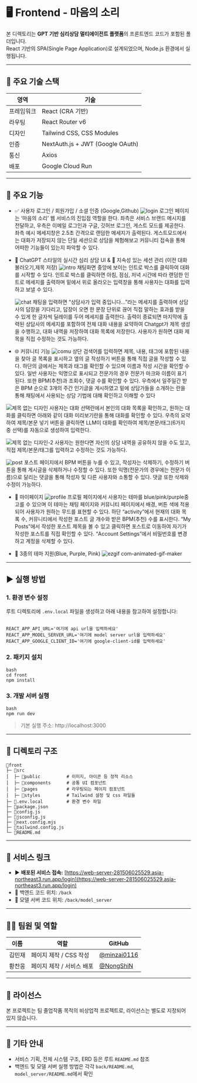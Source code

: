 # 🖥️ Frontend - 마음의 소리

본 디렉토리는 **GPT 기반 심리상담 멀티에이전트 플랫폼**의 프론트엔드 코드가 포함된 폴더입니다.  
React 기반의 SPA(Single Page Application)로 설계되었으며, Node.js 환경에서 실행됩니다.

---

## 📌 주요 기술 스택

| 영역       | 기술                             |
|------------|----------------------------------|
| 프레임워크 | React (CRA 기반)                 |
| 라우팅     | React Router v6                  |
| 디자인     | Tailwind CSS, CSS Modules        |
| 인증       | NextAuth.js + JWT (Google OAuth) |
| 통신       | Axios                             |
| 배포       | Google Cloud Run       |

---

## 🧩 주요 기능

- ✅ 사용자 로그인 / 회원가입 / 소셜 인증 (Google,Github)
![login](https://github.com/user-attachments/assets/cbcb1cb2-615e-44ff-92a4-a3aa66d9496c)
로그인 페이지는 ‘마음의 소리’ 웹 서비스의 진입점 역할을 한다. 좌측은 서비스 브랜드 메시지를 전달하고, 우측은 이메일 로그인과 구글, 깃허브 로그인, 게스트 모드를 제공한다. 좌측 예시 메세지창은 2.5초 간격으로 랜덤한 메세지가 출력된다. 게스트모드에서는 대화가 저장되지 않는 단일 세션으로 상담을 체험해보고 커뮤니티 접속을 통해 어떠한 기능들이 있는지 파악할 수 있다.

- 💬 ChatGPT 스타일의 실시간 심리 상담 UI & 💾 지속성 있는 세션 관리 (이전 대화 불러오기,제목 저장)
![intro](https://github.com/user-attachments/assets/37a7682b-d6f5-448f-98d8-7e6ec7f39ba9)
채팅화면 중앙에 보이는 인트로 박스를 클릭하여 대화를 시작할 수 있다. 인트로 박스를 클릭하면 아침, 점심, 저녁 시간에 따라 랜덤한 인트로 메세지를 출력하며 밑에서 위로 올라오는 입력창을 통해 사용자는 대화를 입력하고 보낼 수 있다.

  ![chat](https://github.com/user-attachments/assets/ec73cb96-f730-498c-b8a3-c4819f2f0531)
채팅을 입력하면 “상담사가 입력 중입니다...”라는 메세지를 출력하며 상담사의 답장을 기다리고, 답장이 오면 한 문장 단위로 끊어 직접 말하는 효과를 받을 수 있게 한 글자씩 딜레이를 두어 메세지를 출력한다. 출력이 종료되면 마지막에 출력된 상담사의 메세지를 포함하여 전체 대화 내용을 요약하여 Chatgpt가 제목 생성을 수행하고, 대화 내역을 저장하여 대화 목록에 저장한다. 사용자가 원하면 대화 제목을 직접 수정하는 것도 가능하다.


- 🌐 커뮤니티 기능
![comu](https://github.com/user-attachments/assets/cb2a7d7a-c6bc-4c11-a4d9-823bb1da3f28)
상단 검색어를 입력하면 제목, 내용, 태그에 포함된 내용을 찾아 글 목록을 표시하고 옆의 글 작성하기 버튼을 통해 직접 글을 작성할 수 있다. 하단의 글에서는 제목과 태그를 확인할 수 있으며 이름과 작성 시간을 확인할 수 있다. 일반 사용자는 익명으로 표시되고 전문가의 경우 전문가 마크와 이름이 표기된다. 또한 BPM(추천)과 조회수, 댓글 수를 확인할 수 있다. 우측에서 일주일간 받은 BPM 순으로 3개의 주간 인기글을 게시하였고 밑에 상담가들을 소개하는 란을 통해 채팅에서 사용되는 상담 기법에 대해 확인하고 이해할 수 있다

![제목 없는 디자인](https://github.com/user-attachments/assets/f33239ef-ca75-4fc4-99e8-77f521b82fdb)
사용자는 대화 선택란에서 본인의 대화 목록을 확인하고, 원하는 대화를 클릭하면 아래와 같이 대화 미리보기란을 통해 대화를 확인할 수 있다. 우측의 요약하여 제목/본문 넣기 버튼을 클릭하면 LLM이 대화를 확인하여 제목/본문/태그(6가지 중 선택)를 자동으로 생성하여 입력한다.

![제목 없는 디자인-2](https://github.com/user-attachments/assets/1f0a3c3c-95f7-41e3-a2ca-9a891b6a39d6)
사용자는 원한다면 자신의 상담 내역을 공유하지 않을 수도 있고, 직접 제목/본문/태그를 입력하고 수정하는 것도 가능하다.

  ![post](https://github.com/user-attachments/assets/2a9ca75d-8491-4a53-8cd6-66952f604628)
포스트 페이지에서 BPM 버튼을 누를 수 있고, 작성자는 삭제하기, 수정하기 버튼을 통해 게시글을 삭제하거나 수정할 수 있다. 또한 익명(전문가의 경우에는 전문가 이름)으로 달리는 댓글을 통해 작성자 및 다른 사용자와 소통할 수 있다. 댓글 또한 삭제와 수정이 가능하다.
  
- 🧑 마이페이지
![profile](https://github.com/user-attachments/assets/62e4e192-13e4-430c-a431-98e2938cbaf8)
프로필 페이지에서 사용자는 테마를 blue/pink/purple중 고를 수 있으며 이 테마는 채팅 페이지와 커뮤니티 페이지에서 배경, 버튼 색에 적용되어 사용자가 원하는 무드를 표현할 수 있다. 하단 “activity”에서 현재의 대화 목록 수, 커뮤니티에서 작성한 포스트 글 개수와 받은 BPM(추천) 수를 표시한다. “My Posts”에서 작성한 포스트 제목을 볼 수 있고 클릭하면 포스트로 이동하여 자기가 작성한 포스트를 직접 확인할 수 있다. “Account Settings”에서 비밀번호를 변경하고 계정을 삭제할 수 있다.

- 🌙 3종의 테마 지원(Blue, Purple, Pink)
![ezgif com-animated-gif-maker](https://github.com/user-attachments/assets/ac081fda-f955-4ae2-89d9-a82de7e3fb31)

---

## ▶️ 실행 방법

### 1. 환경 변수 설정

루트 디렉토리에 `.env.local` 파일을 생성하고 아래 내용을 참고하여 설정합니다:

<pre><code>
REACT_APP_API_URL='여기에 api url을 입력하세요'
REACT_APP_MODEL_SERVER_URL='여기에 model server url을 입력하세요'
REACT_APP_GOOGLE_CLIENT_ID='여기에 google-client-id를 입력하세요'
</code></pre>

### 2. 패키지 설치

<pre><code>bash
cd front
npm install
</code></pre>

### 3. 개발 서버 실행

<pre><code>bash
npm run dev
</code></pre>

> 기본 실행 주소: http://localhost:3000

---

## 📁 디렉토리 구조

```
📂front
├─ 📂src
│  ├─ 📂public          # 이미지, 아이콘 등 정적 리소스
│  ├─ 📂components      # 공통 UI 컴포넌트
│  ├─ 📂pages           # 라우팅되는 페이지 컴포넌트
│  ├─ 📂styles          # Tailwind 설정 및 css 파일들
├─ 📜.env.local         # 환경 변수 파일
├─ 📜package.json
├─ 📜config.js
├─ 📜jsconfig.js
├─ 📜next.config.mjs
├─ 📜tailwind.config.js
└─ 📜README.md
```

---

## 🔗 서비스 링크

- ▶️ **배포된 서비스 접속:** [https://web-server-281506025529.asia-northeast3.run.app/login](https://web-server-281506025529.asia-northeast3.run.app/login)
- 🧠 백엔드 코드 위치: `/back`
- 🧠 모델 서버 코드 위치: `/back/model_server`

---

## 🧑‍💻 팀원 및 역할

| 이름 | 역할 | GitHub |
|------|------|--------|
| 김민재 | 페이지 제작 / CSS 작성 | [@minzai0116](https://github.com/minzai0116) |
| 황찬웅 | 페이지 제작 / 서비스 배포 | [@NongShiN](https://github.com/NongShiN) |

---

## 📄 라이선스

본 프로젝트는 팀 졸업작품 목적의 비상업적 프로젝트로, 라이선스는 별도로 지정되어 있지 않습니다.

---

## 🙋 기타 안내

- 서비스 기획, 전체 시스템 구조, ERD 등은 루트 `README.md` 참조
- 백엔드 및 모델 서버 실행 방법은 각각 `back/README.md`, `model_server/README.md`에서 확인

